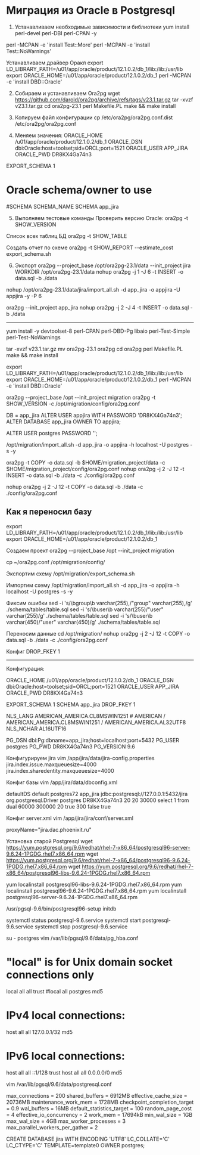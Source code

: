 # Миграция из Oracle в Postgresql

1. Устанавливаем необходимые зависимости и библиотеки
yum install perl-devel perl-DBI perl-CPAN -y

perl -MCPAN -e 'install Test::More'
perl -MCPAN -e 'install Test::NoWarnings'

Устанавливаем драйвер Оракл
export LD_LIBRARY_PATH=/u01/app/oracle/product/12.1.0.2/db_1/lib:/lib:/usr/lib
export ORACLE_HOME=/u01/app/oracle/product/12.1.0.2/db_1
perl -MCPAN -e 'install DBD::Oracle'

2. Собираем и устанавливаем Ora2pg
wget https://github.com/darold/ora2pg/archive/refs/tags/v23.1.tar.gz
tar -xvzf v23.1.tar.gz
cd ora2pg-23.1
perl Makefile.PL
make && make install

3. Копируем файл конфигурации
cp /etc/ora2pg/ora2pg.conf.dist /etc/ora2pg/ora2pg.conf

4. Меняем значения:
ORACLE_HOME     /u01/app/oracle/product/12.1.0.2/db_1
ORACLE_DSN      dbi:Oracle:host=toolset;sid=ORCL;port=1521
ORACLE_USER     APP_JIRA
ORACLE_PWD      DR8KX4Ga74n3

EXPORT_SCHEMA   1

# Oracle schema/owner to use
#SCHEMA         SCHEMA_NAME
SCHEMA          app_jira


5. Выполняем тестовые команды
Проверить версию Oracle:
ora2pg -t SHOW_VERSION

Список всех таблиц БД
ora2pg -t SHOW_TABLE

Создать отчет по схеме
ora2pg -t SHOW_REPORT --estimate_cost export_schema.sh

6. Экспорт
ora2pg --project_base /opt/ora2pg-23.1/data --init_project jira WORKDIR /opt/ora2pg-23.1/data
nohup ora2pg -j 1 -J 6 -t INSERT -o data.sql -b ./data


nohup /opt/ora2pg-23.1/data/jira/import_all.sh -d app_jira -o appjira -U appjira -y -P 6


ora2pg --init_project app_jira
nohup ora2pg -j 2 -J 4 -t INSERT -o data.sql -b ./data

------

yum install -y devtoolset-8 perl-CPAN perl-DBD-Pg libaio perl-Test-Simple perl-Test-NoWarnings

tar -xvzf v23.1.tar.gz
mv ora2pg-23.1 ora2pg
cd ora2pg
perl Makefile.PL
make && make install

export LD_LIBRARY_PATH=/u01/app/oracle/product/12.1.0.2/db_1/lib:/lib:/usr/lib
export ORACLE_HOME=/u01/app/oracle/product/12.1.0.2/db_1
perl -MCPAN -e 'install DBD::Oracle'

ora2pg --project_base /opt --init_project migration
ora2pg -t SHOW_VERSION -c /opt/migration/config/ora2pg.conf

DB = app_jira
ALTER USER appjira WITH PASSWORD 'DR8KX4Ga74n3';
ALTER DATABASE app_jira OWNER TO appjira;


ALTER USER postgres PASSWORD '<new-password>';

/opt/migration/import_all.sh -d app_jira -o appjira -h localhost -U postgres -s -y

ora2pg -t COPY -o data.sql -b $HOME/migration_project/data -c $HOME/migration_project/config/ora2pg.conf
nohup ora2pg -j 2 -J 12 -t INSERT -o data.sql -b ./data -c ./config/ora2pg.conf

nohup ora2pg -j 2 -J 12 -t COPY -o data.sql -b ./data -c ./config/ora2pg.conf

## Как я переносил базу

export LD_LIBRARY_PATH=/u01/app/oracle/product/12.1.0.2/db_1/lib:/lib:/usr/lib
export ORACLE_HOME=/u01/app/oracle/product/12.1.0.2/db_1

Создаем проект
ora2pg --project_base /opt --init_project migration

cp ~/ora2pg.conf /opt/migration/config/

Экспортим схему
/opt/migration/export_schema.sh

Импортим схему
/opt/migration/import_all.sh -d app_jira -o appjira -h localhost -U postgres -s -y

Фиксим ошибки
sed -i 's/\bgroup\b varchar(255),/"group" varchar(255),/g' ./schema/tables/table.sql
sed -i 's/\buser\b varchar(255)/"user" varchar(255)/g' ./schema/tables/table.sql
sed -i 's/\buser\b varchar(450)/"user" varchar(450)/g' ./schema/tables/table.sql

Переносим данные
cd /opt/migration/
nohup ora2pg -j 2 -J 12 -t COPY -o data.sql -b ./data -c ./config/ora2pg.conf


Конфиг
DROP_FKEY 1




----------------------------------------



Конфигурация:

ORACLE_HOME     /u01/app/oracle/product/12.1.0.2/db_1
ORACLE_DSN      dbi:Oracle:host=toolset;sid=ORCL;port=1521
ORACLE_USER     APP_JIRA
ORACLE_PWD      DR8KX4Ga74n3

EXPORT_SCHEMA   1
SCHEMA          app_jira
DROP_FKEY       1

NLS_LANG        AMERICAN_AMERICA.CL8MSWIN1251 # AMERICAN / AMERICAN_AMERICA.CL8MSWIN1251 / AMERICAN_AMERICA.AL32UTF8
NLS_NCHAR       AL16UTF16

PG_DSN          dbi:Pg:dbname=app_jira;host=localhost;port=5432
PG_USER         postgres
PG_PWD          DR8KX4Ga74n3
PG_VERSION      9.6



Конфигурируем jira
vim /app/jira/data/jira-config.properties
jira.index.issue.maxqueuesize=4000
jira.index.sharedentity.maxqueuesize=4000



Конфиг базы
vim /app/jira/data/dbconfig.xml
<?xml version="1.0" encoding="UTF-8"?>

<jira-database-config>
  <name>defaultDS</name>
  <delegator-name>default</delegator-name>
  <database-type>postgres72</database-type>
  <schema-name>app_jira</schema-name>
  <jdbc-datasource>
    <url>jdbc:postgresql://127.0.0.1:5432/jira</url>
    <driver-class>org.postgresql.Driver</driver-class>
    <username>postgres</username>
    <password>DR8KX4Ga74n3</password>
    <pool-min-size>20</pool-min-size>
    <pool-max-size>20</pool-max-size>
    <pool-max-wait>30000</pool-max-wait>
    <validation-query>select 1 from dual</validation-query>
    <min-evictable-idle-time-millis>60000</min-evictable-idle-time-millis>
    <time-between-eviction-runs-millis>300000</time-between-eviction-runs-millis>
    <pool-max-idle>20</pool-max-idle>
    <pool-remove-abandoned>true</pool-remove-abandoned>
    <pool-remove-abandoned-timeout>300</pool-remove-abandoned-timeout>
    <pool-test-on-borrow>false</pool-test-on-borrow>
    <pool-test-while-idle>true</pool-test-while-idle>
  </jdbc-datasource>
</jira-database-config>


Конфиг server.xml
vim /app/jira/jira/conf/server.xml

proxyName="jira.dac.phoenixit.ru"


Установка старой Postgresql
wget https://yum.postgresql.org/9.6/redhat/rhel-7-x86_64/postgresql96-server-9.6.24-1PGDG.rhel7.x86_64.rpm
wget https://yum.postgresql.org/9.6/redhat/rhel-7-x86_64/postgresql96-9.6.24-1PGDG.rhel7.x86_64.rpm
wget https://yum.postgresql.org/9.6/redhat/rhel-7-x86_64/postgresql96-libs-9.6.24-1PGDG.rhel7.x86_64.rpm

yum localinstall postgresql96-libs-9.6.24-1PGDG.rhel7.x86_64.rpm
yum localinstall postgresql96-9.6.24-1PGDG.rhel7.x86_64.rpm
yum localinstall postgresql96-server-9.6.24-1PGDG.rhel7.x86_64.rpm

/usr/pgsql-9.6/bin/postgresql96-setup initdb

systemctl status postgresql-9.6.service
systemctl start postgresql-9.6.service
systemctl stop postgresql-9.6.service

su - postgres
vim /var/lib/pgsql/9.6/data/pg_hba.conf

# "local" is for Unix domain socket connections only
local   all             all                                     trust
#local  all             postgres                                md5
# IPv4 local connections:
host    all             all             127.0.0.1/32            md5
# IPv6 local connections:
host    all             all             ::1/128                 trust
host    all             all             0.0.0.0/0               md5

vim /var/lib/pgsql/9.6/data/postgresql.conf

max_connections = 200
shared_buffers = 6912MB
effective_cache_size = 20736MB
maintenance_work_mem = 1728MB
checkpoint_completion_target = 0.9
wal_buffers = 16MB
default_statistics_target = 100
random_page_cost = 4
effective_io_concurrency = 2
work_mem = 17694kB
min_wal_size = 1GB
max_wal_size = 4GB
max_worker_processes = 3
max_parallel_workers_per_gather = 2



CREATE DATABASE jira WITH ENCODING 'UTF8' LC_COLLATE='C' LC_CTYPE='C' TEMPLATE=template0 OWNER postgres;
